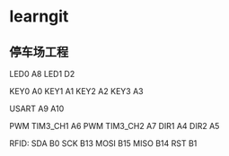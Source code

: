 # learngit
## 停车场工程
LED0 A8
LED1 D2

KEY0 A0
KEY1 A1
KEY2 A2
KEY3 A3 

USART A9 A10

PWM TIM3_CH1 A6
PWM TIM3_CH2 A7
DIR1         A4
DIR2         A5

RFID:
SDA  B0
SCK  B13
MOSI B15
MISO B14
RST  B1
